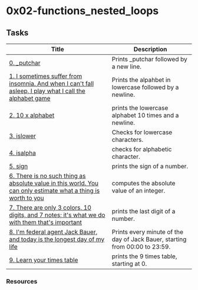 # 0x02-functions_nested_loops

## Tasks

Title | Description
------ | ----------
[0. _putchar](./0-putchar.c) | Prints _putchar followed by a new line.
[1. I sometimes suffer from insomnia. And when I can't fall asleep, I play what I call the alphabet game](./1-alphabet.c) | Prints the alpahbet in lowercase followed by a newline.
[2. 10 x alphabet](./2-print_alphabet_x10.c) |  prints the lowercase alphabet 10 times and a newline.
[3. islower](./3-islower.c) | Checks for lowercase characters.
[4. isalpha](./4-isalpha.c) | checks for alphabetic character.
[5. sign](./5-sign.c) | prints the sign of a number.
[6. There is no such thing as absolute value in this world. You can only estimate what a thing is worth to you](./6-abs.c) | computes the absolute value of an integer.
[7. There are only 3 colors, 10 digits, and 7 notes; it's what we do with them that's important](./7-print_last_digit.c) | prints the last digit of a number.
[8. I'm federal agent Jack Bauer, and today is the longest day of my life](./8-24_hours.c) | Prints every minute of the day of Jack Bauer, starting from 00:00 to 23:59.
[9. Learn your times table](./9-times_table.c) | prints the 9 times table, starting at 0.

### Resources
